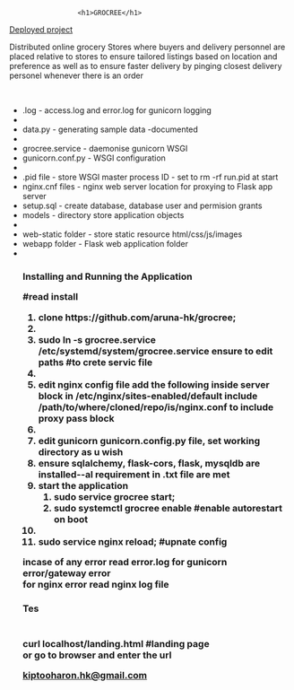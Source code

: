                      <h1>GROCREE</h1>

<a href="http://54.173.110.95/landing.html">Deployed project</a>
<br/>

</p>Distributed online grocery Stores where buyers and delivery personnel are
placed relative to stores to ensure tailored listings based on location and
preference as well as to ensure faster delivery by pinging closest delivery
personel whenever there is an order</p>

<br/>
 <ul>
   <li>.log - access.log and error.log for gunicorn logging<li>
   <li>data.py - generating sample data -documented<li>
   <li>grocree.service - daemonise gunicorn WSGI</li>
   <li>gunicorn.conf.py - WSGI configuration<li>
   <li>.pid file - store WSGI master process ID - set to rm -rf run.pid at start</li>
   <li>nginx.cnf files - nginx web server location for proxying to Flask app server</li>
   <li>setup.sql - create database, database user and  permision grants</li>
   <li>models - directory store application objects<li>
   <li>web-static folder - store static resource html/css/js/images </li>
   <li>webapp folder - Flask web application folder <li>
 </li>
<h3>Installing and Running the Application</a>

#read install
 <ol>
   <li>clone https://github.com/aruna-hk/grocree;<li>
   <li>sudo ln -s grocree.service /etc/systemd/system/grocree.service
        ensure to edit paths #to crete servic file<li>
    <li>edit nginx config file add the following inside server block in /etc/nginx/sites-enabled/default
        include /path/to/where/cloned/repo/is/nginx.conf to include proxy pass block<li>
    <li>edit gunicorn gunicorn.config.py file, set working directory as u wish
    <li>ensure sqlalchemy, flask-cors, flask, mysqldb are installed--al requirement in .txt file are met
    </li>
    <li>start the application
       <ol>
        <li>sudo service grocree start;</li>
        <li>sudo systemctl grocree enable #enable autorestart on boot</li>
       </ol>
    <li>
    <li>sudo service nginx reload; #upnate config
 </ol>

incase of any error read error.log for gunicorn error/gateway error<br/>
for nginx error read nginx log file

<h3>Tes<h3>
<br/>
curl localhost/landing.html #landing page <br/>
or go to browser and enter the url


<a href=mailto:kiptooharon.hk@gmail.com>kiptooharon.hk@gmail.com</a>
